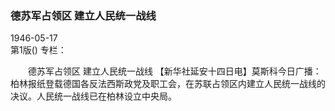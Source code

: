 ### 德苏军占领区  建立人民统一战线  

1946-05-17  
第1版()
专栏：

　　德苏军占领区
    建立人民统一战线
    【新华社延安十四日电】莫斯科今日广播：柏林报纸登载德国各反法西斯政党及职工会，在苏联占领区内建立人民统一战线的决议。人民统一战线已在柏林设立中央局。  
